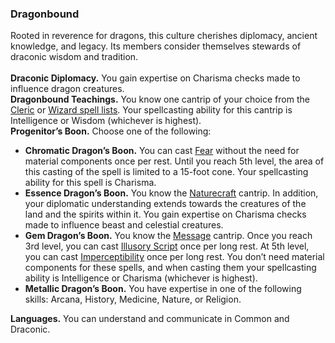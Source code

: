 ### Dragonbound

Rooted in reverence for dragons, this culture cherishes diplomacy, ancient knowledge, and legacy.
Its members consider themselves stewards of draconic wisdom and tradition.
\
\
**Draconic Diplomacy.**
You gain expertise on Charisma checks made to influence dragon creatures.
\
**Dragonbound Teachings.**
You know one cantrip of your choice from the [Cleric](#Cleric_Spells_cleric_spells) or [Wizard spell lists](#Wizard_Spells_wizard_spells).
Your spellcasting ability for this cantrip is Intelligence or Wisdom (whichever is highest).
\
**Progenitor’s Boon.**
Choose one of the following:

- **Chromatic Dragon’s Boon.**
  You can cast [Fear](#Fear_fear) without the need for material components once per rest.
  Until you reach 5th level, the area of this casting of the spell is limited to a 15-foot cone.
  Your spellcasting ability for this spell is Charisma.
- **Essence Dragon’s Boon.**
  You know the [Naturecraft](#Naturecraft_naturecraft) cantrip.
  In addition, your diplomatic understanding extends towards the creatures of the land and the spirits within it.
  You gain expertise on Charisma checks made to influence beast and celestial creatures.
- **Gem Dragon’s Boon.**
  You know the [Message](#Message_message) cantrip.
  Once you reach 3rd level, you can cast [Illusory Script](#Illusory_Script_illusory_script) once per long rest.
  At 5th level, you can cast [Imperceptibility](#Imperceptibility_imperceptibility) once per long rest.
  You don’t need material components for these spells, and when casting them your spellcasting ability is Intelligence or Charisma (whichever is highest).
- **Metallic Dragon’s Boon.**
  You have expertise in one of the following skills: Arcana, History, Medicine, Nature, or Religion.

**Languages.**
You can understand and communicate in Common and Draconic.
